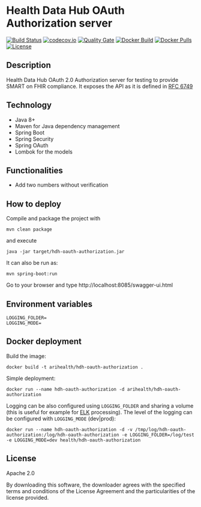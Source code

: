 # Health Data Hub OAuth Authorization server

[![Build Status](https://travis-ci.org/AriHealth/hdh-oauth-authorization.svg?branch=master)](https://travis-ci.org/AriHealth/hdh-oauth-authorization) 
[![codecov.io](https://codecov.io/gh/AriHealth/hdh-oauth-authorization/branch/master/graphs/badge.svg)](http://codecov.io/gh/AriHealth/hdh-oauth-authorization)
[![Quality Gate](https://sonarcloud.io/api/project_badges/measure?project=net.atos.ari:hdh-oauth-authorization&metric=alert_status)](https://sonarcloud.io/dashboard/index/net.atos.ari:hdh-oauth-authorization)
[![Docker Build](https://img.shields.io/docker/cloud/build/arihealth/hdh-oauth-authorization)](https://cloud.docker.com/u/arihealth/repository/docker/arihealth/hdh-oauth-authorization)
[![Docker Pulls](https://img.shields.io/docker/pulls/arihealth/hdh-oauth-authorization)](https://cloud.docker.com/u/arihealth/repository/docker/arihealth/hdh-oauth-authorization)
[![License](https://img.shields.io/badge/License-Apache%202.0-green.svg)](https://opensource.org/licenses/Apache-2.0)

## Description

Health Data Hub OAuth 2.0 Authorization server for testing to provide SMART on FHIR compliance. It exposes the API as it is defined in [RFC 6749](https://tools.ietf.org/html/rfc6749)

## Technology

- Java 8+
- Maven for Java dependency management
- Spring Boot
- Spring Security
- Spring OAuth
- Lombok for the models

## Functionalities

- Add two numbers without verification

## How to deploy

Compile and package the project with

```
mvn clean package
```

and execute

```
java -jar target/hdh-oauth-authorization.jar
```

It can also be run as:

```
mvn spring-boot:run
```

Go to your browser and type http://localhost:8085/swagger-ui.html

## Environment variables

    LOGGING_FOLDER=
    LOGGING_MODE=

## Docker deployment

Build the image:

```
docker build -t arihealth/hdh-oauth-authorization .
```

Simple deployment:

```
docker run --name hdh-oauth-authorization -d arihealth/hdh-oauth-authorization
```

Logging can be also configured using `LOGGING_FOLDER` and sharing a volume (this is useful for example for [ELK](https://www.elastic.co/elk-stack) processing). The level of the logging can be configured with `LOGGING_MODE` (dev|prod):

```
docker run --name hdh-oauth-authorization -d -v /tmp/log/hdh-oauth-authorization:/log/hdh-oauth-authorization -e LOGGING_FOLDER=/log/test -e LOGGING_MODE=dev health/hdh-oauth-authorization
```

## License

Apache 2.0

By downloading this software, the downloader agrees with the specified terms and conditions of the License Agreement and the particularities of the license provided.
